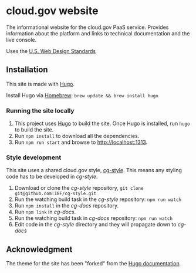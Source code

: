 # cloud.gov website

The informational website for the cloud.gov PaaS service. Provides information
about the platform and links to technical documentation and the live console.

Uses the [U.S. Web Design Standards](https://playbook.cio.gov/designstandards/)

## Installation
This site is made with [Hugo](https://gohugo.io).

Install Hugo via [Homebrew](http://brew.sh/):
`brew update && brew install hugo`

### Running the site locally

1. This project uses [Hugo](https://gohugo.io) to build the site. Once Hugo is installed, run `hugo` to build the site.
2. Run `npm install` to download all the dependencies.
3. Run `npm run start` and browse to [http://localhost:1313](http://localhost:1313).

### Style development

This site uses a shared cloud.gov style, [cg-style](https://github.com/18F/cg-style). This means any styling code has to be developed in *cg-style*.

1. Download or clone the *cg-style* repository, `git clone git@github.com:18F/cg-style.git`
2. Run the watching build task in the *cg-style* repository: `npm run watch`
3. Run `npm install` in the *cg-docs* repository.
4. Run `npm link` in *cg-docs*.
5. Run the watching build task in *cg-docs* repository: `npm run watch`
6. Edit code in the *cg-style* directory and they will propagate down to *cg-docs*

## Acknowledgment

The theme for the site has been "forked" from the [Hugo documentation](https://gohugo.io/overview/introduction/).